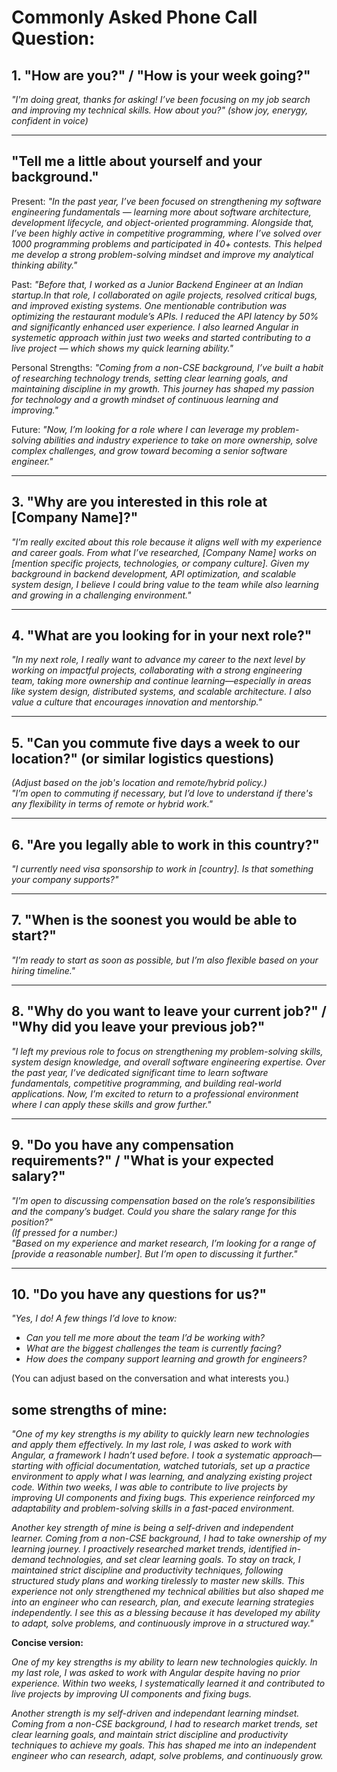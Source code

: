 # Commonly Asked Phone Call Question:

## 1. "How are you?" / "How is your week going?"

_"I'm doing great, thanks for asking! I’ve been focusing on my job search and improving my technical skills. How about you?" (show joy, enerygy, confident in voice)_

---

## "Tell me a little about yourself and your background."


Present:
*"In the past year, I’ve been focused on strengthening my software engineering fundamentals — learning more about software architecture, development lifecycle, and object-oriented programming. Alongside that, I’ve been highly active in competitive programming, where I’ve solved over 1000 programming problems and participated in 40+ contests. This helped me develop a strong problem-solving mindset and improve my analytical thinking ability."*

Past:
*"Before that, I worked as a Junior Backend Engineer at an Indian startup.In that role, I collaborated on agile projects, resolved critical bugs, and improved existing systems. One mentionable contribution was optimizing the restaurant module’s APIs. I reduced the API latency by 50% and significantly enhanced user experience. I also learned Angular in systemetic approach within just two weeks and started contributing to a live project — which shows my quick learning ability."*

Personal Strengths:
*"Coming from a non-CSE background, I’ve built a habit of researching technology trends, setting clear learning goals, and maintaining discipline in my growth. This journey has shaped my passion for technology and a growth mindset of continuous learning and improving."*

Future:
*"Now, I’m looking for a role where I can leverage my problem-solving abilities and industry experience to take on more ownership, solve complex challenges, and grow toward becoming a senior software engineer."*

---

## 3. "Why are you interested in this role at [Company Name]?"

_"I’m really excited about this role because it aligns well with my experience and career goals. From what I’ve researched, [Company Name] works on [mention specific projects, technologies, or company culture]. Given my background in backend development, API optimization, and scalable system design, I believe I could bring value to the team while also learning and growing in a challenging environment."_

---

## 4. "What are you looking for in your next role?"

_"In my next role, I really want to advance my career to the next level by working on impactful projects, collaborating with a strong engineering team, taking more ownership and continue learning—especially in areas like system design, distributed systems, and scalable architecture. I also value a culture that encourages innovation and mentorship."_

---

## 5. "Can you commute five days a week to our location?" (or similar logistics questions)

_(Adjust based on the job's location and remote/hybrid policy.)_  
_"I’m open to commuting if necessary, but I’d love to understand if there's any flexibility in terms of remote or hybrid work."_

---

## 6. "Are you legally able to work in this country?"

_"I currently need visa sponsorship to work in [country]. Is that something your company supports?"_

---

## 7. "When is the soonest you would be able to start?"

_"I’m ready to start as soon as possible, but I’m also flexible based on your hiring timeline."_

---

## 8. "Why do you want to leave your current job?" / "Why did you leave your previous job?"

_"I left my previous role to focus on strengthening my problem-solving skills, system design knowledge, and overall software engineering expertise. Over the past year, I’ve dedicated significant time to learn software fundamentals, competitive programming, and building real-world applications. Now, I’m excited to return to a professional environment where I can apply these skills and grow further."_

---

## 9. "Do you have any compensation requirements?" / "What is your expected salary?"

_"I’m open to discussing compensation based on the role’s responsibilities and the company’s budget. Could you share the salary range for this position?"_  
_(If pressed for a number:)_  
_"Based on my experience and market research, I’m looking for a range of [provide a reasonable number]. But I’m open to discussing it further."_

---

## 10. "Do you have any questions for us?"

_"Yes, I do! A few things I’d love to know:_

- _Can you tell me more about the team I’d be working with?_
- _What are the biggest challenges the team is currently facing?_
- _How does the company support learning and growth for engineers?_

(You can adjust based on the conversation and what interests you.)


## some strengths of mine:
_"One of my key strengths is my ability to quickly learn new technologies and apply them effectively. In my last role, I was asked to work with Angular, a framework I hadn’t used before. I took a systematic approach—starting with official documentation, watched tutorials, set up a practice environment to apply what I was learning, and analyzing existing project code. Within two weeks, I was able to contribute to live projects by improving UI components and fixing bugs. This experience reinforced my adaptability and problem-solving skills in a fast-paced environment._

_Another key strength of mine is being a self-driven and independent learner. Coming from a non-CSE background, I had to take ownership of my learning journey. I proactively researched market trends, identified in-demand technologies, and set clear learning goals. To stay on track, I maintained strict discipline and productivity techniques, following structured study plans and working tirelessly to master new skills. This experience not only strengthened my technical abilities but also shaped me into an engineer who can research, plan, and execute learning strategies independently. I see this as a blessing because it has developed my ability to adapt, solve problems, and continuously improve in a structured way."_

**Concise version:**

_One of my key strengths is my ability to learn new technologies quickly. In my last role, I was asked to work with Angular despite having no prior experience. Within two weeks, I systematically learned it and contributed to live projects by improving UI components and fixing bugs._

_Another strength is my self-driven and independant learning mindset. Coming from a non-CSE background, I had to research market trends, set clear learning goals, and maintain strict discipline and productivity techniques to achieve my goals. This has shaped me into an independent engineer who can research, adapt, solve problems, and continuously grow._